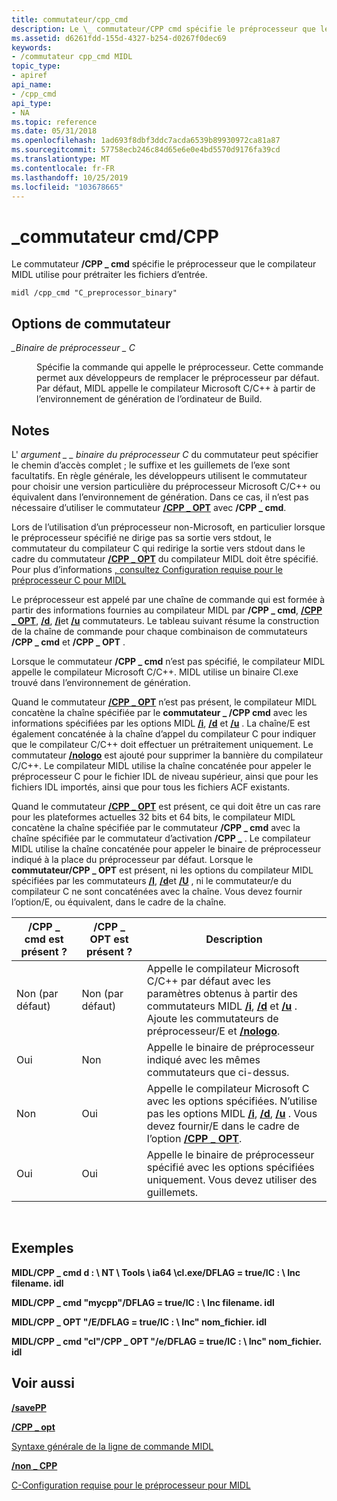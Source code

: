 ```yaml
---
title: commutateur/cpp_cmd
description: Le \_ commutateur/CPP cmd spécifie le préprocesseur que le compilateur MIDL utilise pour prétraiter les fichiers d’entrée.
ms.assetid: d6261fdd-155d-4327-b254-d0267f0dec69
keywords:
- /commutateur cpp_cmd MIDL
topic_type:
- apiref
api_name:
- /cpp_cmd
api_type:
- NA
ms.topic: reference
ms.date: 05/31/2018
ms.openlocfilehash: 1ad693f8dbf3ddc7acda6539b89930972ca81a87
ms.sourcegitcommit: 57758ecb246c84d65e6e0e4bd5570d9176fa39cd
ms.translationtype: MT
ms.contentlocale: fr-FR
ms.lasthandoff: 10/25/2019
ms.locfileid: "103678665"
---
```

# <a name="cpp_cmd-switch"></a>\_commutateur cmd/CPP

Le commutateur **/CPP \_ cmd** spécifie le préprocesseur que le compilateur MIDL utilise pour prétraiter les fichiers d’entrée.

``` syntax
midl /cpp_cmd "C_preprocessor_binary"
```

## <a name="switch-options"></a>Options de commutateur

<dl> <dt>

*\_Binaire de préprocesseur \_ C* 
</dt> <dd>

Spécifie la commande qui appelle le préprocesseur. Cette commande permet aux développeurs de remplacer le préprocesseur par défaut. Par défaut, MIDL appelle le compilateur Microsoft C/C++ à partir de l’environnement de génération de l’ordinateur de Build.

</dd> </dl>

## <a name="remarks"></a>Notes

L' *argument \_ \_ binaire du préprocesseur C* du commutateur peut spécifier le chemin d’accès complet ; le suffixe et les guillemets de l’exe sont facultatifs. En règle générale, les développeurs utilisent le commutateur pour choisir une version particulière du préprocesseur Microsoft C/C++ ou équivalent dans l’environnement de génération. Dans ce cas, il n’est pas nécessaire d’utiliser le commutateur [**/CPP \_ OPT**](-cpp-opt.md) avec **/CPP \_ cmd**.

Lors de l’utilisation d’un préprocesseur non-Microsoft, en particulier lorsque le préprocesseur spécifié ne dirige pas sa sortie vers stdout, le commutateur du compilateur C qui redirige la sortie vers stdout dans le cadre du commutateur [**/CPP \_ OPT**](-cpp-opt.md) du compilateur MIDL doit être spécifié. Pour plus d’informations [, consultez Configuration requise pour le préprocesseur C pour MIDL](c-preprocessor-requirements-for-midl.md)

Le préprocesseur est appelé par une chaîne de commande qui est formée à partir des informations fournies au compilateur MIDL par **/CPP \_ cmd**, [**/CPP \_ OPT**](-cpp-opt.md), [**/d**](-d.md), [**/i**](-i.md)et [**/u**](-u.md) commutateurs. Le tableau suivant résume la construction de la chaîne de commande pour chaque combinaison de commutateurs **/CPP \_ cmd** et **/CPP \_ OPT** .

Lorsque le commutateur **/CPP \_ cmd** n’est pas spécifié, le compilateur MIDL appelle le compilateur Microsoft C/C++. MIDL utilise un binaire Cl.exe trouvé dans l’environnement de génération.

Quand le commutateur [**/CPP \_ OPT**](-cpp-opt.md) n’est pas présent, le compilateur MIDL concatène la chaîne spécifiée par le **commutateur \_ /CPP cmd** avec les informations spécifiées par les options MIDL [**/i**](-i.md), [**/d**](-d.md) et [**/u**](-u.md) . La chaîne/E est également concaténée à la chaîne d’appel du compilateur C pour indiquer que le compilateur C/C++ doit effectuer un prétraitement uniquement. Le commutateur [**/nologo**](-nologo.md) est ajouté pour supprimer la bannière du compilateur C/C++. Le compilateur MIDL utilise la chaîne concaténée pour appeler le préprocesseur C pour le fichier IDL de niveau supérieur, ainsi que pour les fichiers IDL importés, ainsi que pour tous les fichiers ACF existants.

Quand le commutateur [**/CPP \_ OPT**](-cpp-opt.md) est présent, ce qui doit être un cas rare pour les plateformes actuelles 32 bits et 64 bits, le compilateur MIDL concatène la chaîne spécifiée par le commutateur **/CPP \_ cmd** avec la chaîne spécifiée par le commutateur d’activation **/CPP \_** . Le compilateur MIDL utilise la chaîne concaténée pour appeler le binaire de préprocesseur indiqué à la place du préprocesseur par défaut. Lorsque le **commutateur/CPP \_ OPT** est présent, ni les options du compilateur MIDL spécifiées par les commutateurs [**/I**](-i.md), [**/d**](-d.md)et [**/U**](-u.md) , ni le commutateur/e du compilateur C ne sont concaténées avec la chaîne. Vous devez fournir l’option/E, ou équivalent, dans le cadre de la chaîne.



| /CPP \_ cmd est présent ? | /CPP \_ OPT est présent ? | Description                                                                                                                                                                                                       |
|--------------------|--------------------|-------------------------------------------------------------------------------------------------------------------------------------------------------------------------------------------------------------------|
| Non (par défaut)       | Non (par défaut)       | Appelle le compilateur Microsoft C/C++ par défaut avec les paramètres obtenus à partir des commutateurs MIDL [**/i**](-i.md), [**/d**](-d.md) et [**/u**](-u.md) . Ajoute les commutateurs de préprocesseur/E et [**/nologo**](-nologo.md). |
| Oui                | Non                 | Appelle le binaire de préprocesseur indiqué avec les mêmes commutateurs que ci-dessus.                                                                                                                                        |
| Non                 | Oui                | Appelle le compilateur Microsoft C avec les options spécifiées. N’utilise pas les options MIDL [**/i**](-i.md), [**/d**](-d.md), [**/u**](-u.md) . Vous devez fournir/E dans le cadre de l’option [**/CPP \_ OPT**](-cpp-opt.md).             |
| Oui                | Oui                | Appelle le binaire de préprocesseur spécifié avec les options spécifiées uniquement. Vous devez utiliser des guillemets.                                                                                                                       |



 

## <a name="examples"></a>Exemples

**MIDL/CPP \_ cmd d : \\ NT \\ Tools \\ ia64 \\cl.exe/DFLAG = true/IC : \\ Inc filename. idl**

**MIDL/CPP \_ cmd "mycpp"/DFLAG = true/IC : \\ Inc filename. idl**

**MIDL/CPP \_ OPT "/E/DFLAG = true/IC : \\ Inc" nom_fichier. idl**

**MIDL/CPP \_ cmd "cl"/CPP \_ OPT "/e/DFLAG = true/IC : \\ Inc" nom_fichier. idl**

## <a name="see-also"></a>Voir aussi

<dl> <dt>

[**/savePP**](-savepp.md)
</dt> <dt>

[**/CPP \_ opt**](-cpp-opt.md)
</dt> <dt>

[Syntaxe générale de la ligne de commande MIDL](general-midl-command-line-syntax.md)
</dt> <dt>

[**/non \_ CPP**](-no-cpp-nocpp.md)
</dt> <dt>

[C-Configuration requise pour le préprocesseur pour MIDL](c-preprocessor-requirements-for-midl.md)
</dt> </dl>

 

 




